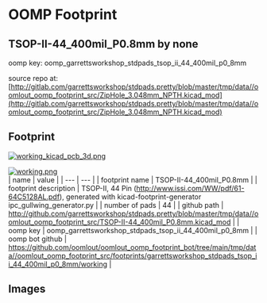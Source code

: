# OOMP Footprint  
## TSOP-II-44_400mil_P0.8mm  by none  
  
oomp key: oomp_garrettsworkshop_stdpads_tsop_ii_44_400mil_p0_8mm  
  
source repo at: [http://gitlab.com/garrettsworkshop/stdpads.pretty/blob/master/tmp/data//oomlout_oomp_footprint_src/ZipHole_3.048mm_NPTH.kicad_mod](http://gitlab.com/garrettsworkshop/stdpads.pretty/blob/master/tmp/data//oomlout_oomp_footprint_src/ZipHole_3.048mm_NPTH.kicad_mod)  
## Footprint  
  
[![working_kicad_pcb_3d.png](working_kicad_pcb_3d_600.png)](working_kicad_pcb_3d.png)  
  
[![working.png](working_600.png)](working.png)  
| name | value | 
| --- | --- | 
| footprint name | TSOP-II-44_400mil_P0.8mm | 
| footprint description | TSOP-II, 44 Pin (http://www.issi.com/WW/pdf/61-64C5128AL.pdf), generated with kicad-footprint-generator ipc_gullwing_generator.py | 
| number of pads | 44 | 
| github path | http://github.com/garrettsworkshop/stdpads.pretty/blob/master/tmp/data//oomlout_oomp_footprint_src/TSOP-II-44_400mil_P0.8mm.kicad_mod | 
| oomp key | oomp_garrettsworkshop_stdpads_tsop_ii_44_400mil_p0_8mm | 
| oomp bot github | https://github.com/oomlout/oomlout_oomp_footprint_bot/tree/main/tmp/data//oomlout_oomp_footprint_src/footprints/garrettsworkshop_stdpads_tsop_ii_44_400mil_p0_8mm/working | 
## Images  
